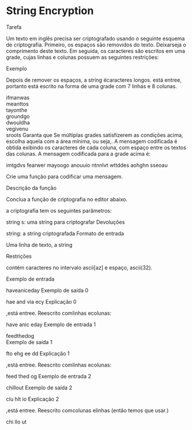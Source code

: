 # String Encryption

Tarefa 

Um texto em inglês precisa ser criptografado usando o seguinte esquema de criptografia.
Primeiro, os espaços são removidos do texto. Deixarseja o comprimento deste texto.
Em seguida, os caracteres são escritos em uma grade, cujas linhas e colunas possuem as seguintes restrições:

Exemplo


Depois de remover os espaços, a string écaracteres longos. está entree, portanto está escrito na forma de uma grade com 7 linhas e 8 colunas.

ifmanwas  
meanttos          
tayonthe  
groundgo  
dwouldha  
vegivenu  
sroots
Garanta que
Se múltiplas grades satisfizerem as condições acima, escolha aquela com a área mínima, ou seja,.
A mensagem codificada é obtida exibindo os caracteres de cada coluna, com espaço entre os textos das colunas. A mensagem codificada para a grade acima é:

imtgdvs fearwer mayoogo anouuio ntnnlvt wttddes aohghn sseoau

Crie uma função para codificar uma mensagem.

Descrição da função

Conclua a função de criptografia no editor abaixo.

a criptografia tem os seguintes parâmetros:

string s: uma string para criptografar
Devoluções

string: a string criptografada
Formato de entrada

Uma linha de texto, a string

Restrições


contém caracteres no intervalo ascii[az] e espaço, ascii(32).

Exemplo de entrada

haveaniceday
Exemplo de saída 0

hae and via ecy
Explicação 0

,está entree.
Reescrito comlinhas ecolunas:

have
anic
eday
Exemplo de entrada 1

feedthedog    
Exemplo de saída 1

fto ehg ee dd
Explicação 1

,está entree.
Reescrito comlinhas ecolunas:

feed
thed
og
Exemplo de entrada 2

chillout
Exemplo de saída 2

clu hlt io
Explicação 2

,está entree.
Reescrito comcolunas elinhas (então temos que usar.)

chi
llo
ut
